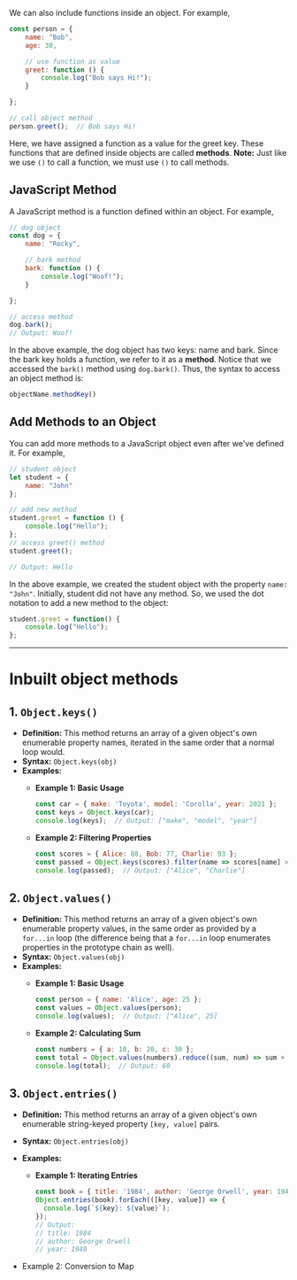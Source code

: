We can also include functions inside an object. For example,

```js
const person = {
    name: "Bob",
    age: 30,

    // use function as value
    greet: function () {
        console.log("Bob says Hi!");
    }

};

// call object method
person.greet();  // Bob says Hi!
```

Here, we have assigned a function as a value for the greet key.
These functions that are defined inside objects are called **methods**.
**Note:** Just like we use `()` to call a function, we must use `()` to call methods.

## JavaScript Method
A JavaScript method is a function defined within an object. For example,

```js
// dog object
const dog = {
    name: "Rocky",

    // bark method
    bark: function () {
        console.log("Woof!");
    }

};

// access method
dog.bark();
// Output: Woof!
```

In the above example, the dog object has two keys: name and bark.
Since the bark key holds a function, we refer to it as a **method**.
Notice that we accessed the `bark()` method using `dog.bark()`. Thus, the syntax to access an object method is:
```js
objectName.methodKey()
```

## Add Methods to an Object
You can add more methods to a JavaScript object even after we've defined it. For example,

```js
// student object
let student = {
    name: "John"
};

// add new method
student.greet = function () {
    console.log("Hello");
};
// access greet() method
student.greet();

// Output: Hello
```

In the above example, we created the student object with the property `name: "John"`.
Initially, student did not have any method. So, we used the dot notation to add a new method to the object:

```js
student.greet = function() {
    console.log("Hello");
};
```
***
# Inbuilt object methods

## 1. `Object.keys()`

- **Definition:** This method returns an array of a given object's own enumerable property names, iterated in the same order that a normal loop would.
- **Syntax:** `Object.keys(obj)`
- **Examples:**
	- **Example 1: Basic Usage**
		```js
		const car = { make: 'Toyota', model: 'Corolla', year: 2021 };
		const keys = Object.keys(car);
		console.log(keys);  // Output: ["make", "model", "year"]
		```

	- **Example 2: Filtering Properties**
		```js
		const scores = { Alice: 88, Bob: 77, Charlie: 93 };
		const passed = Object.keys(scores).filter(name => scores[name] > 80);
		console.log(passed);  // Output: ["Alice", "Charlie"]
		```

## 2. `Object.values()`

- **Definition:** This method returns an array of a given object's own enumerable property values, in the same order as provided by a `for...in` loop (the difference being that a `for...in` loop enumerates properties in the prototype chain as well).
- **Syntax:** `Object.values(obj)`
- **Examples:**
	- **Example 1: Basic Usage**
		```js
		const person = { name: 'Alice', age: 25 };
		const values = Object.values(person);
		console.log(values);  // Output: ["Alice", 25]
		```

	- **Example 2: Calculating Sum**
		```js
		const numbers = { a: 10, b: 20, c: 30 };
		const total = Object.values(numbers).reduce((sum, num) => sum + num, 0);
		console.log(total);  // Output: 60
		```

## 3. `Object.entries()`

- **Definition:** This method returns an array of a given object's own enumerable string-keyed property `[key, value]` pairs.
- **Syntax:** `Object.entries(obj)`
- **Examples:**
	- **Example 1: Iterating Entries**
		```js
		const book = { title: '1984', author: 'George Orwell', year: 1949 };
		Object.entries(book).forEach(([key, value]) => {
		  console.log(`${key}: ${value}`);
		});
		// Output:
		// title: 1984
		// author: George Orwell
		// year: 1949
		```

- Example 2: Conversion to Map